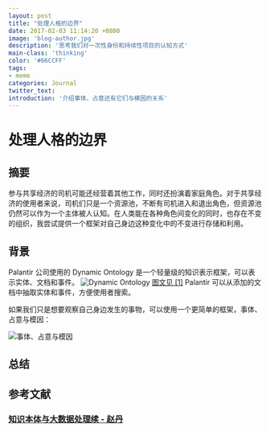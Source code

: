 ```yaml
---
layout: post
title: "处理人格的边界"
date: 2017-02-03 11:14:20 +0800
image: 'blog-author.jpg'
description: '思考我们对一次性身份和持续性项目的认知方式'
main-class: 'thinking'
color: '#66CCFF'
tags:
- meme
categories: Journal
twitter_text:
introduction: '介绍事体、占意还有它们与模因的关系'
---
```

# 处理人格的边界

## 摘要

参与共享经济的司机可能还经营着其他工作，同时还扮演着家庭角色。对于共享经济的使用者来说，司机们只是一个资源池，不断有司机进入和退出角色，但资源池仍然可以作为一个主体被人认知。在人类能在各种角色间变化的同时，也存在不变的组织，我尝试提供一个框架对自己身边这种变化中的不变进行存储和利用。

## 背景  

Palantir 公司使用的 Dynamic Ontology 是一个轻量级的知识表示框架，可以表示实体、文档和事件。
![Dynamic Ontology](https://raw.githubusercontent.com/linonetwo/linonetwo.github.io/master/assets/img/posts/%E4%BA%8B%E4%BD%93/DynamicOntology%E7%9A%84%E9%A1%B6%E5%B1%82%E6%9C%AC%E4%BD%93.png)
[图文见 [1]](#知识本体与大数据处理续-赵丹httpszhuanlanzhihucomp21496568)
Palantir 可以从添加的文档中抽取实体和事件，方便使用者搜索。

如果我们只是想要观察自己身边发生的事物，可以使用一个更简单的框架，事体、占意与模因：

![事体、占意与模因](https://github.com/linonetwo/linonetwo.github.io/raw/master/assets/img/posts/%E4%BA%8B%E4%BD%93/%E6%A6%82%E5%BF%B5%E9%97%B4%E5%85%B3%E7%B3%BB.png)

## 总结

## 参考文献

### [知识本体与大数据处理续 - 赵丹](https://zhuanlan.zhihu.com/p/21496568)
